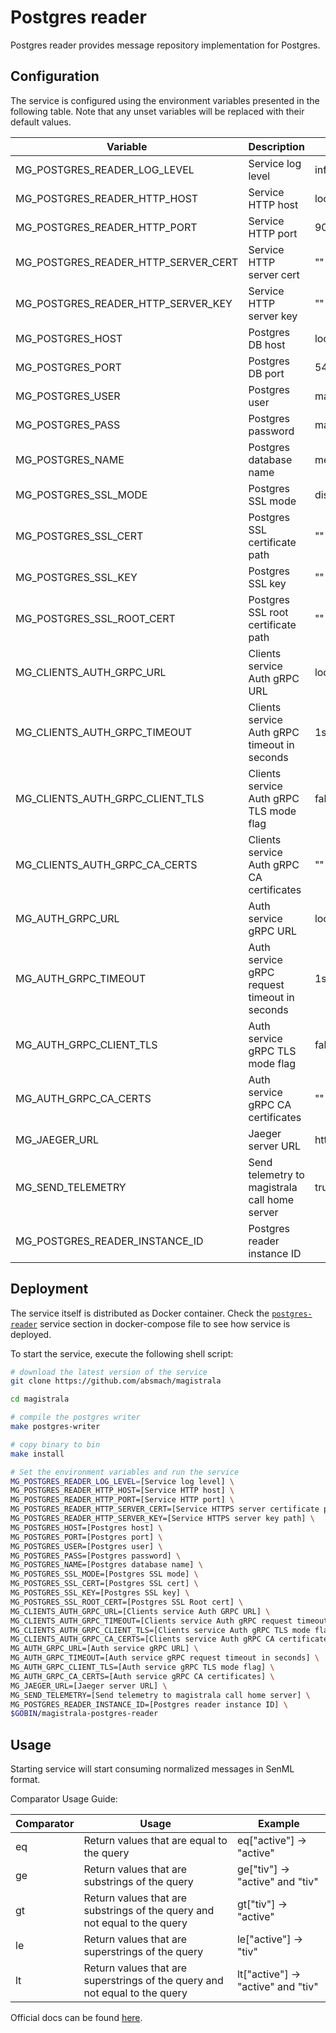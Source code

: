 # Postgres reader

Postgres reader provides message repository implementation for Postgres.

## Configuration

The service is configured using the environment variables presented in the
following table. Note that any unset variables will be replaced with their
default values.

| Variable                            | Description                                   | Default                      |
| ----------------------------------- | --------------------------------------------- | ---------------------------- |
| MG_POSTGRES_READER_LOG_LEVEL        | Service log level                             | info                         |
| MG_POSTGRES_READER_HTTP_HOST        | Service HTTP host                             | localhost                    |
| MG_POSTGRES_READER_HTTP_PORT        | Service HTTP port                             | 9009                         |
| MG_POSTGRES_READER_HTTP_SERVER_CERT | Service HTTP server cert                      | ""                           |
| MG_POSTGRES_READER_HTTP_SERVER_KEY  | Service HTTP server key                       | ""                           |
| MG_POSTGRES_HOST                    | Postgres DB host                              | localhost                    |
| MG_POSTGRES_PORT                    | Postgres DB port                              | 5432                         |
| MG_POSTGRES_USER                    | Postgres user                                 | magistrala                   |
| MG_POSTGRES_PASS                    | Postgres password                             | magistrala                   |
| MG_POSTGRES_NAME                    | Postgres database name                        | messages                     |
| MG_POSTGRES_SSL_MODE                | Postgres SSL mode                             | disabled                     |
| MG_POSTGRES_SSL_CERT                | Postgres SSL certificate path                 | ""                           |
| MG_POSTGRES_SSL_KEY                 | Postgres SSL key                              | ""                           |
| MG_POSTGRES_SSL_ROOT_CERT           | Postgres SSL root certificate path            | ""                           |
| MG_CLIENTS_AUTH_GRPC_URL            | Clients service Auth gRPC URL                 | localhost:7000               |
| MG_CLIENTS_AUTH_GRPC_TIMEOUT        | Clients service Auth gRPC timeout in seconds  | 1s                           |
| MG_CLIENTS_AUTH_GRPC_CLIENT_TLS     | Clients service Auth gRPC TLS mode flag       | false                        |
| MG_CLIENTS_AUTH_GRPC_CA_CERTS       | Clients service Auth gRPC CA certificates     | ""                           |
| MG_AUTH_GRPC_URL                    | Auth service gRPC URL                         | localhost:7001               |
| MG_AUTH_GRPC_TIMEOUT                | Auth service gRPC request timeout in seconds  | 1s                           |
| MG_AUTH_GRPC_CLIENT_TLS             | Auth service gRPC TLS mode flag               | false                        |
| MG_AUTH_GRPC_CA_CERTS               | Auth service gRPC CA certificates             | ""                           |
| MG_JAEGER_URL                       | Jaeger server URL                             | http://jaeger:4318/v1/traces |
| MG_SEND_TELEMETRY                   | Send telemetry to magistrala call home server | true                         |
| MG_POSTGRES_READER_INSTANCE_ID      | Postgres reader instance ID                   |                              |

## Deployment

The service itself is distributed as Docker container. Check the [`postgres-reader`](https://github.com/absmach/magistrala/blob/main/docker/addons/postgres-reader/docker-compose.yml#L17-L41) service section in
docker-compose file to see how service is deployed.

To start the service, execute the following shell script:

```bash
# download the latest version of the service
git clone https://github.com/absmach/magistrala

cd magistrala

# compile the postgres writer
make postgres-writer

# copy binary to bin
make install

# Set the environment variables and run the service
MG_POSTGRES_READER_LOG_LEVEL=[Service log level] \
MG_POSTGRES_READER_HTTP_HOST=[Service HTTP host] \
MG_POSTGRES_READER_HTTP_PORT=[Service HTTP port] \
MG_POSTGRES_READER_HTTP_SERVER_CERT=[Service HTTPS server certificate path] \
MG_POSTGRES_READER_HTTP_SERVER_KEY=[Service HTTPS server key path] \
MG_POSTGRES_HOST=[Postgres host] \
MG_POSTGRES_PORT=[Postgres port] \
MG_POSTGRES_USER=[Postgres user] \
MG_POSTGRES_PASS=[Postgres password] \
MG_POSTGRES_NAME=[Postgres database name] \
MG_POSTGRES_SSL_MODE=[Postgres SSL mode] \
MG_POSTGRES_SSL_CERT=[Postgres SSL cert] \
MG_POSTGRES_SSL_KEY=[Postgres SSL key] \
MG_POSTGRES_SSL_ROOT_CERT=[Postgres SSL Root cert] \
MG_CLIENTS_AUTH_GRPC_URL=[Clients service Auth GRPC URL] \
MG_CLIENTS_AUTH_GRPC_TIMEOUT=[Clients service Auth gRPC request timeout in seconds] \
MG_CLIENTS_AUTH_GRPC_CLIENT_TLS=[Clients service Auth gRPC TLS mode flag] \
MG_CLIENTS_AUTH_GRPC_CA_CERTS=[Clients service Auth gRPC CA certificates] \
MG_AUTH_GRPC_URL=[Auth service gRPC URL] \
MG_AUTH_GRPC_TIMEOUT=[Auth service gRPC request timeout in seconds] \
MG_AUTH_GRPC_CLIENT_TLS=[Auth service gRPC TLS mode flag] \
MG_AUTH_GRPC_CA_CERTS=[Auth service gRPC CA certificates] \
MG_JAEGER_URL=[Jaeger server URL] \
MG_SEND_TELEMETRY=[Send telemetry to magistrala call home server] \
MG_POSTGRES_READER_INSTANCE_ID=[Postgres reader instance ID] \
$GOBIN/magistrala-postgres-reader
```

## Usage

Starting service will start consuming normalized messages in SenML format.

Comparator Usage Guide:

| Comparator | Usage                                                                       | Example                            |
| ---------- | --------------------------------------------------------------------------- | ---------------------------------- |
| eq         | Return values that are equal to the query                                   | eq["active"] -> "active"           |
| ge         | Return values that are substrings of the query                              | ge["tiv"] -> "active" and "tiv"    |
| gt         | Return values that are substrings of the query and not equal to the query   | gt["tiv"] -> "active"              |
| le         | Return values that are superstrings of the query                            | le["active"] -> "tiv"              |
| lt         | Return values that are superstrings of the query and not equal to the query | lt["active"] -> "active" and "tiv" |

Official docs can be found [here](https://docs.magistrala.abstractmachines.fr).

